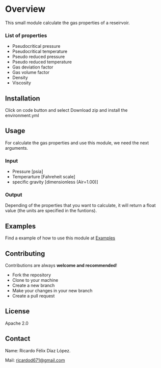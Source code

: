 # Overview
This small module calculate the gas properties of a reseirvoir.

### List of properties

- Pseudocritical pressure
- Pseudocritical temperature
- Pseudo reduced pressure
- Pseudo reduced temperature
- Gas deviation factor
- Gas volume factor
- Density
- Viscosity

## Installation

Click on code button and select Download zip and install the environment.yml

## Usage
For calculate the gas properties and use this module, we need the next arguments.

### Input
- Pressure [psia]
- Temperarture [Fahreheit scale]
- specific gravity [dimensionless (Air=1.00)]

### Output
Depending of the properties that you want to calculate, it will return a float value (the units are specified in the funtions).

## Examples
Find a example of how to use this module at [Examples](https://ibb.co/T1wBRC3 "Examples")


## Contributing
Contributions are always **welcome and recommended**!

- Fork the repository
- Clone to your machine
- Create a new branch
- Make your changes in your new branch
- Create a pull request


## License
Apache 2.0

## Contact
Name: Ricardo Félix Díaz López.

Mail: ricardod671@gmail.com

